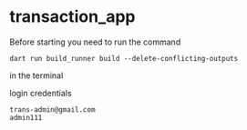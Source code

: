 # transaction_app
Before starting you need to run the command 
```
dart run build_runner build --delete-conflicting-outputs
```
in the terminal

login credentials
```
trans-admin@gmail.com
admin111
```